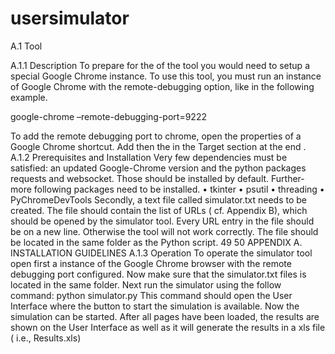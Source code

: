 # usersimulator
A.1    Tool


A.1.1    Description
To prepare for the of the tool you would need to setup a special Google Chrome instance.
To use this tool, you must run an instance of Google Chrome with the remote-debugging
option, like in the following example.


google-chrome –remote-debugging-port=9222


To add the remote debugging port to chrome, open the properties of a Google Chrome
shortcut.  Add then the in the Target section at the end .
A.1.2    Prerequisites and Installation
Very  few  dependencies  must  be  satisfied:  an  updated  Google-Chrome  version  and  the
python packages requests and websocket.  Those should be installed by default.  Further-
more following packages need to be installed.
•
tkinter
•
psutil
•
threading
•
PyChromeDevTools
Secondly, a text file called simulator.txt needs to be created.  The file should contain the
list of URLs (
cf.
Appendix B), which should be opened by the simulator tool.  Every URL
entry in the file should be on a new line.  Otherwise the tool will not work correctly.  The
file should be located in the same folder as the Python script.
49
50
APPENDIX A. INSTALLATION GUIDELINES
A.1.3    Operation
To operate the simulator tool open first a instance of the Google Chrome browser with the
remote debugging port configured.  Now make sure that the simulator.txt files is located
in the same folder.  Next run the simulator using the follow command:
python simulator.py
This command should open the User Interface where the button to start the simulation
is available.  Now the simulation can be started.  After all pages have been loaded, the
results are shown on the User Interface as well as it will generate the results in a xls file
(
i.e.,
Results.xls)
